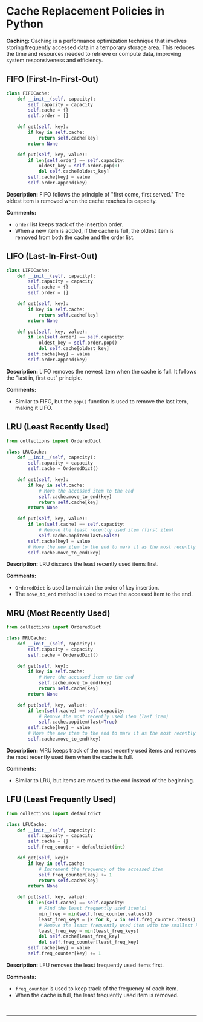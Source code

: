 # Cache Replacement Policies in Python


**Caching:** Caching is a performance optimization technique that involves storing frequently accessed data in a temporary storage area. This reduces the time and resources needed to retrieve or compute data, improving system responsiveness and efficiency.

## FIFO (First-In-First-Out)

``` Python
class FIFOCache:
    def __init__(self, capacity):
        self.capacity = capacity
        self.cache = {}
        self.order = []

    def get(self, key):
        if key in self.cache:
            return self.cache[key]
        return None

    def put(self, key, value):
        if len(self.order) == self.capacity:
            oldest_key = self.order.pop(0)
            del self.cache[oldest_key]
        self.cache[key] = value
        self.order.append(key)
```

**Description:** FIFO follows the principle of "first come, first served." The oldest item is removed when the cache reaches its capacity.

**Comments:**
- `order` list keeps track of the insertion order.
- When a new item is added, if the cache is full, the oldest item is removed from both the cache and the order list.

## LIFO (Last-In-First-Out)

``` Python
class LIFOCache:
    def __init__(self, capacity):
        self.capacity = capacity
        self.cache = {}
        self.order = []

    def get(self, key):
        if key in self.cache:
            return self.cache[key]
        return None

    def put(self, key, value):
        if len(self.order) == self.capacity:
            oldest_key = self.order.pop()
            del self.cache[oldest_key]
        self.cache[key] = value
        self.order.append(key)
```

**Description:** LIFO removes the newest item when the cache is full. It follows the "last in, first out" principle.

**Comments:**
- Similar to FIFO, but the `pop()` function is used to remove the last item, making it LIFO.

## LRU (Least Recently Used)

``` Python
from collections import OrderedDict

class LRUCache:
    def __init__(self, capacity):
        self.capacity = capacity
        self.cache = OrderedDict()

    def get(self, key):
        if key in self.cache:
            # Move the accessed item to the end
            self.cache.move_to_end(key)
            return self.cache[key]
        return None

    def put(self, key, value):
        if len(self.cache) == self.capacity:
            # Remove the least recently used item (first item)
            self.cache.popitem(last=False)
        self.cache[key] = value
        # Move the new item to the end to mark it as the most recently used
        self.cache.move_to_end(key)
```

**Description:** LRU discards the least recently used items first.

**Comments:**
- `OrderedDict` is used to maintain the order of key insertion.
- The `move_to_end` method is used to move the accessed item to the end.

## MRU (Most Recently Used)

``` Python
from collections import OrderedDict

class MRUCache:
    def __init__(self, capacity):
        self.capacity = capacity
        self.cache = OrderedDict()

    def get(self, key):
        if key in self.cache:
            # Move the accessed item to the end
            self.cache.move_to_end(key)
            return self.cache[key]
        return None

    def put(self, key, value):
        if len(self.cache) == self.capacity:
            # Remove the most recently used item (last item)
            self.cache.popitem(last=True)
        self.cache[key] = value
        # Move the new item to the end to mark it as the most recently used
        self.cache.move_to_end(key)
```

**Description:** MRU keeps track of the most recently used items and removes the most recently used item when the cache is full.

**Comments:**
- Similar to LRU, but items are moved to the end instead of the beginning.

## LFU (Least Frequently Used)

``` Python
from collections import defaultdict

class LFUCache:
    def __init__(self, capacity):
        self.capacity = capacity
        self.cache = {}
        self.freq_counter = defaultdict(int)

    def get(self, key):
        if key in self.cache:
            # Increment the frequency of the accessed item
            self.freq_counter[key] += 1
            return self.cache[key]
        return None

    def put(self, key, value):
        if len(self.cache) == self.capacity:
            # Find the least frequently used item(s)
            min_freq = min(self.freq_counter.values())
            least_freq_keys = [k for k, v in self.freq_counter.items() if v == min_freq]
            # Remove the least frequently used item with the smallest key
            least_freq_key = min(least_freq_keys)
            del self.cache[least_freq_key]
            del self.freq_counter[least_freq_key]
        self.cache[key] = value
        self.freq_counter[key] += 1
```

**Description:** LFU removes the least frequently used items first.

**Comments:**
- `freq_counter` is used to keep track of the frequency of each item.
- When the cache is full, the least frequently used item is removed.

<br>
<hr>

